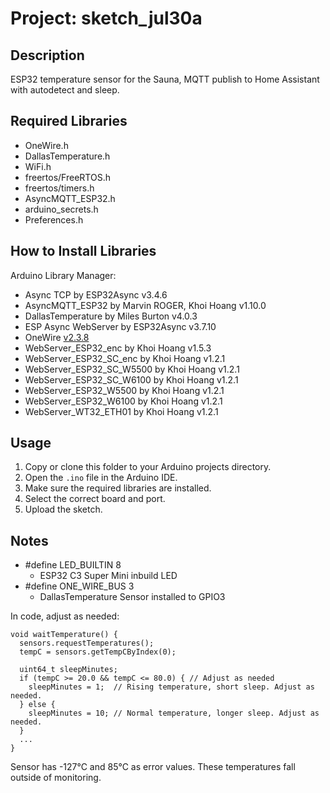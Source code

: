 # Project: sketch_jul30a

## Description
ESP32 temperature sensor for the Sauna, MQTT publish to Home Assistant with autodetect and sleep. 

## Required Libraries

- OneWire.h
- DallasTemperature.h
- WiFi.h
- freertos/FreeRTOS.h
- freertos/timers.h
- AsyncMQTT_ESP32.h
- arduino_secrets.h
- Preferences.h

## How to Install Libraries

Arduino Library Manager:
- Async TCP by ESP32Async v3.4.6
- AsyncMQTT_ESP32 by Marvin ROGER, Khoi Hoang v1.10.0
- DallasTemperature by Miles Burton v4.0.3
- ESP Async WebServer by ESP32Async v3.7.10
- OneWire [v2.3.8](https://www.pjrc.com/teensy/td_libs_OneWire.html)
- WebServer_ESP32_enc by Khoi Hoang v1.5.3
- WebServer_ESP32_SC_enc by Khoi Hoang v1.2.1
- WebServer_ESP32_SC_W5500 by Khoi Hoang v1.2.1
- WebServer_ESP32_SC_W6100 by Khoi Hoang v1.2.1
- WebServer_ESP32_W5500 by Khoi Hoang v1.2.1
- WebServer_ESP32_W6100 by Khoi Hoang v1.2.1
- WebServer_WT32_ETH01 by Khoi Hoang v1.2.1

## Usage

1. Copy or clone this folder to your Arduino projects directory.
2. Open the `.ino` file in the Arduino IDE.
3. Make sure the required libraries are installed.
4. Select the correct board and port.
5. Upload the sketch.

## Notes

- #define LED_BUILTIN 8 
  - ESP32 C3 Super Mini inbuild LED
- #define ONE_WIRE_BUS 3
  - DallasTemperature Sensor installed to GPIO3 

In code, adjust as needed:
```
void waitTemperature() {
  sensors.requestTemperatures();
  tempC = sensors.getTempCByIndex(0);

  uint64_t sleepMinutes;
  if (tempC >= 20.0 && tempC <= 80.0) { // Adjust as needed
    sleepMinutes = 1;  // Rising temperature, short sleep. Adjust as needed.
  } else {
    sleepMinutes = 10; // Normal temperature, longer sleep. Adjust as needed.
  }
  ...
}

```

Sensor has -127°C and 85°C as error values. These temperatures fall outside of monitoring.